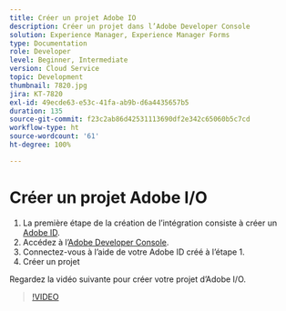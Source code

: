```yaml
---
title: Créer un projet Adobe IO
description: Créer un projet dans l’Adobe Developer Console
solution: Experience Manager, Experience Manager Forms
type: Documentation
role: Developer
level: Beginner, Intermediate
version: Cloud Service
topic: Development
thumbnail: 7820.jpg
jira: KT-7820
exl-id: 49ecde63-e53c-41fa-ab9b-d6a4435657b5
duration: 135
source-git-commit: f23c2ab86d42531113690df2e342c65060b5c7cd
workflow-type: ht
source-wordcount: '61'
ht-degree: 100%

---
```


# Créer un projet Adobe I/O

1. La première étape de la création de l’intégration consiste à créer un [Adobe ID](https://account.adobe.com/fr).
1. Accédez à l’[Adobe Developer Console](https://console.adobe.io/home).
1. Connectez-vous à l’aide de votre Adobe ID créé à l’étape 1.
1. Créer un projet

Regardez la vidéo suivante pour créer votre projet d’Adobe I/O.

>[!VIDEO](https://video.tv.adobe.com/v/333220?quality=12&learn=on)
